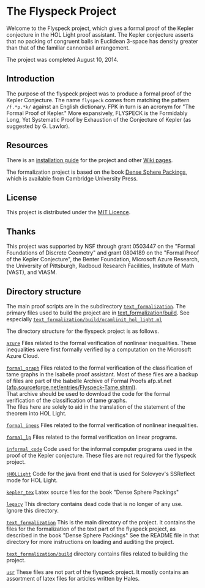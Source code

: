 # The Flyspeck Project

Welcome to the Flyspeck project, which gives a formal proof of the Kepler conjecture
in the HOL Light proof assistant.  The Kepler conjecture asserts that no packing of congruent balls
in Euclidean 3-space has density greater than that of the familiar cannonball arrangement. 

The project was completed August 10, 2014.

## Introduction

The purpose of the flyspeck project was to produce a formal proof of the Kepler Conjecture. The name `flyspeck` comes from matching the pattern `/f.*p.*k/` against an English dictionary. FPK in turn is an acronym for "The Formal Proof of Kepler."  More expansively, FLYSPECK is the Formidably Long, Yet Systematic Proof by Exhaustion of the Conjecture of Kepler (as suggested by G. Lawlor).

## Resources

There is an [installation guide](https://github.com/flyspeck/flyspeck/wiki/Installation%20Guide) for the project and other [Wiki pages](https://github.com/flyspeck/flyspeck/wiki/).

The formalization project is based on the book [Dense Sphere Packings](downloads/DenseSpherePackings.pdf), which is available from Cambridge University Press.

## License

This project is distributed under the [MIT Licence](http://opensource.org/licenses/mit-license.php).

## Thanks

This project was supported by NSF through grant 0503447 on the "Formal Foundations of Discrete Geometry" and grant 0804189 on the "Formal Proof of the Kepler Conjecture", the Benter Foundation, Microsoft Azure Research, the University of Pittsburgh, Radboud Research Facilities, Institute of Math (VAST), and VIASM.

## Directory structure 

The main proof scripts are in the subdirectory 
[`text_formalization`](text_formalization).
The primary files used to build the project are in 
[text_formalization/build](text_formalization/build).
See especially [`text_formalization/build/ocamlinit_hol_light.ml`](text_formalization/build/ocamlinit_hol_light.ml)

The directory structure for the flyspeck project is as follows.

[`azure`](azure)
 Files related to the formal verification of nonlinear inequalities.
 These inequalities were first formally verified by a computation on the Microsoft Azure Cloud.

[`formal_graph`](formal_graph)
  Files related to the formal verification of the classification of tame graphs in
  the Isabelle proof assistant.  Most of these files are a backup of files are part of the
  Isabelle Archive of Formal Proofs 
  afp.sf.net ([afp.sourceforge.net/entries/Flyspeck-Tame.shtml](http://afp.sourceforge.net/entries/Flyspeck-Tame.shtml)).  
  That archive should be used to download
  the code for the formal verification of the classification  of tame graphs.  
  The files here are solely to aid in 
  the translation of the statement of the theorem into HOL Light.

[`formal_ineqs`](formal_ineqs)
  Files related to the formal verification of nonlinear inequalities.

[`formal_lp`](formal_lp)
  Files related to the formal verification on linear programs.

[`informal_code`](informal_code)
  Code used for the informal computer programs used in the proof of the Kepler conjecture.
  These files are not required for the flyspeck project.
  
[`jHOLLight`](jHOLLight)
  Code for the java front end that is used for Solovyev's SSReflect mode for HOL Light.

[`kepler_tex`](kepler_tex)
  Latex source files for the book "Dense Sphere Packings"

[`legacy`](legacy)
  This directory contains dead code that is no longer of any use. Ignore this directory.

[`text_formalization`](text_formalization)
  This is the main directory of the project. It contains the files for the formalization of the
  text part of the flyspeck project, as described in the book "Dense Sphere Packings"
  See the README file in that directory 
  for more instructions on loading and auditing the project.

  [`text_formalization/build`](text_formalization/build) directory contains files related to building the project.

[`usr`](usr)
  These files are not part of the flyspeck project.
  It mostly contains an assortment of latex files for articles written by Hales.
  
